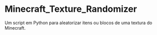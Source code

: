 # Minecraft_Texture_Randomizer
Um script em Python para aleatorizar itens ou blocos de uma textura do Minecraft.
